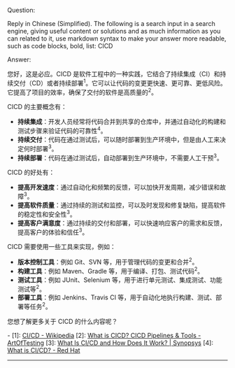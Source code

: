 Question:

Reply in Chinese (Simplified).
The following is a search input in a search engine, giving useful content or solutions and as much information as you can related to it, use markdown syntax to make your answer more readable, such as code blocks, bold, list:
CICD

Answer:

您好，这是必应。CICD 是软件工程中的一种实践，它结合了持续集成（CI）和持续交付（CD）或者持续部署<sup>1</sup>。它可以让代码的变更更快速、更可靠、更低风险。它提高了项目的效率，确保了交付的软件是高质量的<sup>2</sup>。

CICD 的主要概念有：

- **持续集成**：开发人员经常将代码合并到共享的仓库中，并通过自动化的构建和测试步骤来验证代码的可靠性<sup>4</sup>。
- **持续交付**：代码在通过测试后，可以随时部署到生产环境中，但是由人工来决定何时部署<sup>3</sup>。
- **持续部署**：代码在通过测试后，自动部署到生产环境中，不需要人工干预<sup>3</sup>。

CICD 的好处有：

- **提高开发速度**：通过自动化和频繁的反馈，可以加快开发周期，减少错误和故障<sup>3</sup>。
- **提高软件质量**：通过持续的测试和监控，可以及时发现和修复缺陷，提高软件的稳定性和安全性<sup>3</sup>。
- **提高客户满意度**：通过持续的交付和部署，可以快速响应客户的需求和反馈，提高客户的体验和信任<sup>3</sup>。

CICD 需要使用一些工具来实现，例如：

- **版本控制工具**：例如 Git、SVN 等，用于管理代码的变更和合并<sup>2</sup>。
- **构建工具**：例如 Maven、Gradle 等，用于编译、打包、测试代码<sup>2</sup>。
- **测试工具**：例如 JUnit、Selenium 等，用于进行单元测试、集成测试、功能测试等<sup>2</sup>。
- **部署工具**：例如 Jenkins、Travis CI 等，用于自动化地执行构建、测试、部署等任务<sup>2</sup>。

您想了解更多关于 CICD 的什么内容呢？

\-
\[1]: [CI/CD - Wikipedia](https://en.wikipedia.org/wiki/CI/CD)
\[2]: [What is CICD? CICD Pipelines & Tools - ArtOfTesting](https://artoftesting.com/cicd)
\[3]: [What Is CI/CD and How Does It Work? | Synopsys](https://www.synopsys.com/glossary/what-is-cicd.html)
\[4]: [What is CI/CD? - Red Hat](https://www.redhat.com/en/topics/devops/what-is-ci-cd)

<hr/>

